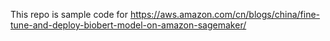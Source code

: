 This repo is sample code for https://aws.amazon.com/cn/blogs/china/fine-tune-and-deploy-biobert-model-on-amazon-sagemaker/
